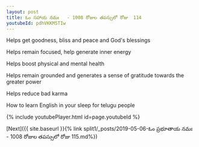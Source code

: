 ```yaml
---
layout: post
title: ఓం సహాయ నమః   - 1008 రోజుల తపస్సులో రోజు  114
youtubeId: pdhVKKM5TIw
---
```

 
 
Helps get goodness, bliss and peace and God's blessings
 
Helps remain focused, help generate inner energy 
 
Helps boost physical and mental health 
 
Helps remain grounded and generates a sense of gratitude towards the greater power 
 
Helps reduce bad karma
 
How to learn English in your sleep for telugu people
 
 
 
 


{% include youtubePlayer.html id=page.youtubeId %}
 
[Next]({{ site.baseurl }}{% link split1/_posts/2019-05-06-ఓం ప్రభూతాయ నమః   - 1008 రోజుల తపస్సులో రోజు  115.md%})
 
